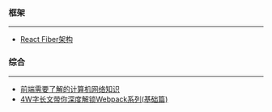 ### 框架
---

- [React Fiber架构](https://zhuanlan.zhihu.com/p/37095662)



### 综合
---

- [前端需要了解的计算机网络知识](https://juejin.im/post/5e5c65fc6fb9a07cd00d8838?utm_source=gold_browser_extension)
- [4W字长文带你深度解锁Webpack系列(基础篇)](https://juejin.im/post/5e5c65fc6fb9a07cd00d8838?utm_source=gold_browser_extension)

